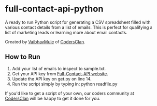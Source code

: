 # full-contact-api-python
A ready to run Python script for generating a CSV spreadsheet filled with various contact details from a list of emails.
This is perfect for qualifying a list of marketing leads or learning more about email contacts.

Created by [VaibhavMule](https://www.codersclan.net/profile/VaibhavMule?utm_source=github_full-contact-api-python) of [CodersClan](https://www.codersclan.net/?utm_source=github_full-contact-api-python).

## How to Run ##

1. Add your list of emails to inspect to sample.txt.
2. Get your API key from [Full-Contact-API website](https://www.fullcontact.com/developer/).
3. Update the API key on get.py on line 14.
4. Run the script simply by typing in: python readfile.py

If you'd like to get a script of your own, our coders community at [CodersClan](https://www.codersclan.net/?utm_source=github_full-contact-api-python) will be happy to get it done for you.
